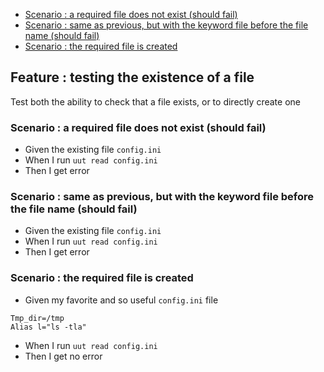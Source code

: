 

- [Scenario : a required file does not exist (should fail)](#scenario--a-required-file-does-not-exist-should-fail)
- [Scenario : same as previous, but with the keyword file before the file name (should fail)](#scenario--same-as-previous-but-with-the-keyword-file-before-the-file-name-should-fail)
- [Scenario : the required file is created](#scenario--the-required-file-is-created)

<!-- omit from toc -->
## Feature : testing the existence of a file

Test both the ability to check that a file exists, or to directly create one

### Scenario : a required file does not exist (should fail)

  - Given the existing file `config.ini`
  - When I run `uut read config.ini`
  - Then I get error


### Scenario : same as previous, but with the keyword file before the file name (should fail) 

  - Given the existing file `config.ini`
  - When I run `uut read config.ini`
  - Then I get error


### Scenario : the required file is created
  - Given my favorite and so useful `config.ini` file
```
Tmp_dir=/tmp
Alias l="ls -tla"
```
  - When I run `uut read config.ini`
  - Then I get no error

 
